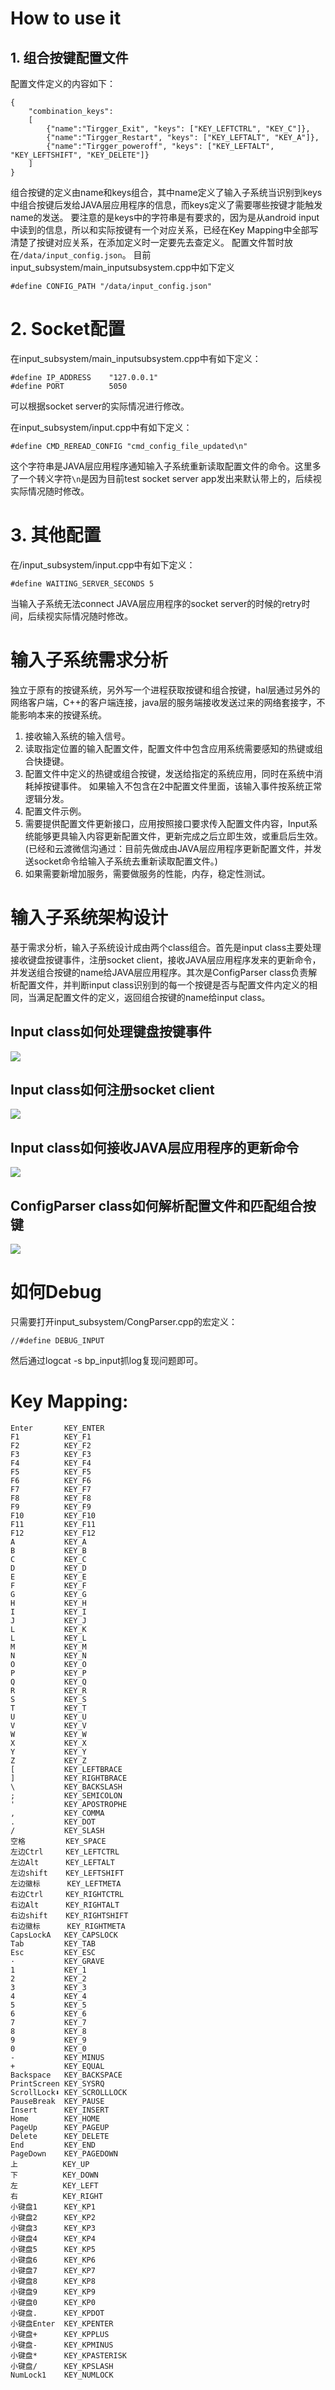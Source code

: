 # How to use it
## 1. 组合按键配置文件
配置文件定义的内容如下：
```
{
    "combination_keys":
    [
        {"name":"Tirgger_Exit", "keys": ["KEY_LEFTCTRL", "KEY_C"]},
        {"name":"Tirgger_Restart", "keys": ["KEY_LEFTALT", "KEY_A"]},
        {"name":"Tirgger_poweroff", "keys": ["KEY_LEFTALT", "KEY_LEFTSHIFT", "KEY_DELETE"]}
    ]
}
```
组合按键的定义由name和keys组合，其中name定义了输入子系统当识别到keys中组合按键后发给JAVA层应用程序的信息，而keys定义了需要哪些按键才能触发name的发送。
要注意的是keys中的字符串是有要求的，因为是从android input中读到的信息，所以和实际按键有一个对应关系，已经在Key Mapping中全部写清楚了按键对应关系，在添加定义时一定要先去查定义。
配置文件暂时放在`/data/input_config.json`。
目前input_subsystem/main_inputsubsystem.cpp中如下定义
```
#define CONFIG_PATH "/data/input_config.json"
```

# 2. Socket配置
在input_subsystem/main_inputsubsystem.cpp中有如下定义：
```
#define IP_ADDRESS    "127.0.0.1"
#define PORT          5050
```
可以根据socket server的实际情况进行修改。

在input_subsystem/input.cpp中有如下定义：
```
#define CMD_REREAD_CONFIG "cmd_config_file_updated\n"
```
这个字符串是JAVA层应用程序通知输入子系统重新读取配置文件的命令。这里多了一个转义字符`\n`是因为目前test socket server app发出来默认带上的，后续视实际情况随时修改。

# 3. 其他配置
在/input_subsystem/input.cpp中有如下定义：
```
#define WAITING_SERVER_SECONDS 5
```
当输入子系统无法connect JAVA层应用程序的socket server的时候的retry时间，后续视实际情况随时修改。

# 输入子系统需求分析
独立于原有的按键系统，另外写一个进程获取按键和组合按键，hal层通过另外的网络客户端，C++的客户端连接，java层的服务端接收发送过来的网络套接字，不能影响本来的按键系统。
1. 接收输入系统的输入信号。
2. 读取指定位置的输入配置文件，配置文件中包含应用系统需要感知的热键或组合快捷键。
3. 配置文件中定义的热键或组合按键，发送给指定的系统应用，同时在系统中消耗掉按键事件。
如果输入不包含在2中配置文件里面，该输入事件按系统正常逻辑分发。
4. 配置文件示例。
5. 需要提供配置文件更新接口，应用按照接口要求传入配置文件内容，Input系统能够更具输入内容更新配置文件，更新完成之后立即生效，或重启后生效。(已经和云渡微信沟通过：目前先做成由JAVA层应用程序更新配置文件，并发送socket命令给输入子系统去重新读取配置文件。)
6. 如果需要新增加服务，需要做服务的性能，内存，稳定性测试。

# 输入子系统架构设计
基于需求分析，输入子系统设计成由两个class组合。首先是input class主要处理接收键盘按键事件，注册socket client，接收JAVA层应用程序发来的更新命令，并发送组合按键的name给JAVA层应用程序。其次是ConfigParser class负责解析配置文件，并判断input class识别到的每一个按键是否与配置文件内定义的相同，当满足配置文件的定义，返回组合按键的name给input class。
## Input class如何处理键盘按键事件
![](doc/Input_class_processing_keyinput.png)

## Input class如何注册socket client
![](doc/Input_class_rigister_socket_client.png)

## Input class如何接收JAVA层应用程序的更新命令
![](doc/Input_class_receive_update_cmd.png)

## ConfigParser class如何解析配置文件和匹配组合按键
![](doc/ConfigParser_parser_json_config.png)

# 如何Debug
只需要打开input_subsystem/CongParser.cpp的宏定义：
```
//#define DEBUG_INPUT
```
然后通过logcat -s bp_input抓log复现问题即可。


# Key Mapping:
```
Enter       KEY_ENTER
F1          KEY_F1
F2          KEY_F2
F3          KEY_F3
F4          KEY_F4
F5          KEY_F5
F6          KEY_F6
F7          KEY_F7
F8          KEY_F8
F9          KEY_F9
F10         KEY_F10
F11         KEY_F11
F12         KEY_F12
A           KEY_A
B           KEY_B
C           KEY_C
D           KEY_D
E           KEY_E
F           KEY_F
G           KEY_G
H           KEY_H
I           KEY_I
J           KEY_J
L           KEY_K
L           KEY_L
M           KEY_M
N           KEY_N
O           KEY_O
P           KEY_P
Q           KEY_Q
R           KEY_R
S           KEY_S
T           KEY_T
U           KEY_U
V           KEY_V
W           KEY_W
X           KEY_X
Y           KEY_Y
Z           KEY_Z
[           KEY_LEFTBRACE
]           KEY_RIGHTBRACE
\           KEY_BACKSLASH
;           KEY_SEMICOLON
'           KEY_APOSTROPHE
,           KEY_COMMA
.           KEY_DOT
/           KEY_SLASH
空格         KEY_SPACE
左边Ctrl     KEY_LEFTCTRL
左边Alt      KEY_LEFTALT
左边shift    KEY_LEFTSHIFT
左边徽标      KEY_LEFTMETA
右边Ctrl     KEY_RIGHTCTRL
右边Alt      KEY_RIGHTALT
右边shift    KEY_RIGHTSHIFT
右边徽标      KEY_RIGHTMETA
CapsLockA   KEY_CAPSLOCK
Tab         KEY_TAB
Esc         KEY_ESC
·           KEY_GRAVE
1           KEY_1
2           KEY_2
3           KEY_3
4           KEY_4
5           KEY_5
6           KEY_6
7           KEY_7
8           KEY_8
9           KEY_9
0           KEY_0
-           KEY_MINUS
+           KEY_EQUAL
Backspace   KEY_BACKSPACE
PrintScreen KEY_SYSRQ
ScrollLock⬇ KEY_SCROLLLOCK
PauseBreak  KEY_PAUSE
Insert      KEY_INSERT
Home        KEY_HOME
PageUp      KEY_PAGEUP
Delete      KEY_DELETE
End         KEY_END
PageDown    KEY_PAGEDOWN
上          KEY_UP
下          KEY_DOWN
左          KEY_LEFT
右          KEY_RIGHT
小键盘1      KEY_KP1
小键盘2      KEY_KP2
小键盘3      KEY_KP3
小键盘4      KEY_KP4
小键盘5      KEY_KP5
小键盘6      KEY_KP6
小键盘7      KEY_KP7
小键盘8      KEY_KP8
小键盘9      KEY_KP9
小键盘0      KEY_KP0
小键盘.      KEY_KPDOT
小键盘Enter  KEY_KPENTER
小键盘+      KEY_KPPLUS
小键盘-      KEY_KPMINUS
小键盘*      KEY_KPASTERISK
小键盘/      KEY_KPSLASH
NumLock1    KEY_NUMLOCK
```